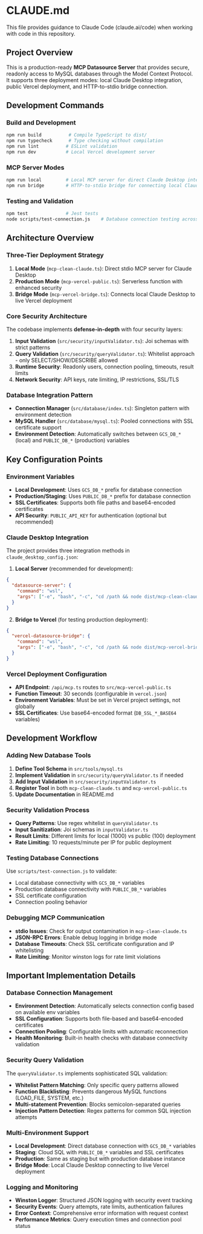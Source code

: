 # CLAUDE.md

This file provides guidance to Claude Code (claude.ai/code) when working with code in this repository.

## Project Overview

This is a production-ready **MCP Datasource Server** that provides secure, readonly access to MySQL databases through the Model Context Protocol. It supports three deployment modes: local Claude Desktop integration, public Vercel deployment, and HTTP-to-stdio bridge connection.

## Development Commands

### Build and Development
```bash
npm run build          # Compile TypeScript to dist/
npm run typecheck      # Type checking without compilation
npm run lint          # ESLint validation
npm run dev           # Local Vercel development server
```

### MCP Server Modes
```bash
npm run local         # Local MCP server for direct Claude Desktop integration
npm run bridge        # HTTP-to-stdio bridge for connecting local Claude to Vercel deployment
```

### Testing and Validation
```bash
npm test              # Jest tests
node scripts/test-connection.js    # Database connection testing across environments
```

## Architecture Overview

### Three-Tier Deployment Strategy
1. **Local Mode** (`mcp-clean-claude.ts`): Direct stdio MCP server for Claude Desktop
2. **Production Mode** (`mcp-vercel-public.ts`): Serverless function with enhanced security 
3. **Bridge Mode** (`mcp-vercel-bridge.ts`): Connects local Claude Desktop to live Vercel deployment

### Core Security Architecture
The codebase implements **defense-in-depth** with four security layers:

1. **Input Validation** (`src/security/inputValidator.ts`): Joi schemas with strict patterns
2. **Query Validation** (`src/security/queryValidator.ts`): Whitelist approach - only SELECT/SHOW/DESCRIBE allowed
3. **Runtime Security**: Readonly users, connection pooling, timeouts, result limits
4. **Network Security**: API keys, rate limiting, IP restrictions, SSL/TLS

### Database Integration Pattern
- **Connection Manager** (`src/database/index.ts`): Singleton pattern with environment detection
- **MySQL Handler** (`src/database/mysql.ts`): Pooled connections with SSL certificate support
- **Environment Detection**: Automatically switches between `GCS_DB_*` (local) and `PUBLIC_DB_*` (production) variables

## Key Configuration Points

### Environment Variables
- **Local Development**: Uses `GCS_DB_*` prefix for database connection
- **Production/Staging**: Uses `PUBLIC_DB_*` prefix for database connection
- **SSL Certificates**: Supports both file paths and base64-encoded certificates
- **API Security**: `PUBLIC_API_KEY` for authentication (optional but recommended)

### Claude Desktop Integration
The project provides three integration methods in `claude_desktop_config.json`:

1. **Local Server** (recommended for development):
```json
{
  "datasource-server": {
    "command": "wsl",
    "args": ["-e", "bash", "-c", "cd /path && node dist/mcp-clean-claude.js"]
  }
}
```

2. **Bridge to Vercel** (for testing production deployment):
```json
{
  "vercel-datasource-bridge": {
    "command": "wsl", 
    "args": ["-e", "bash", "-c", "cd /path && node dist/mcp-vercel-bridge.js"]
  }
}
```

### Vercel Deployment Configuration
- **API Endpoint**: `/api/mcp.ts` routes to `src/mcp-vercel-public.ts`
- **Function Timeout**: 30 seconds (configurable in `vercel.json`)
- **Environment Variables**: Must be set in Vercel project settings, not globally
- **SSL Certificates**: Use base64-encoded format (`DB_SSL_*_BASE64` variables)

## Development Workflow

### Adding New Database Tools
1. **Define Tool Schema** in `src/tools/mysql.ts`
2. **Implement Validation** in `src/security/queryValidator.ts` if needed
3. **Add Input Validation** in `src/security/inputValidator.ts`
4. **Register Tool** in both `mcp-clean-claude.ts` and `mcp-vercel-public.ts`
5. **Update Documentation** in README.md

### Security Validation Process
- **Query Patterns**: Use regex whitelist in `queryValidator.ts`
- **Input Sanitization**: Joi schemas in `inputValidator.ts` 
- **Result Limits**: Different limits for local (1000) vs public (100) deployment
- **Rate Limiting**: 10 requests/minute per IP for public deployment

### Testing Database Connections
Use `scripts/test-connection.js` to validate:
- Local database connectivity with `GCS_DB_*` variables
- Production database connectivity with `PUBLIC_DB_*` variables  
- SSL certificate configuration
- Connection pooling behavior

### Debugging MCP Communication
- **stdio Issues**: Check for output contamination in `mcp-clean-claude.ts`
- **JSON-RPC Errors**: Enable debug logging in bridge mode
- **Database Timeouts**: Check SSL certificate configuration and IP whitelisting
- **Rate Limiting**: Monitor winston logs for rate limit violations

## Important Implementation Details

### Database Connection Management
- **Environment Detection**: Automatically selects connection config based on available env variables
- **SSL Configuration**: Supports both file-based and base64-encoded certificates
- **Connection Pooling**: Configurable limits with automatic reconnection
- **Health Monitoring**: Built-in health checks with database connectivity validation

### Security Query Validation
The `queryValidator.ts` implements sophisticated SQL validation:
- **Whitelist Pattern Matching**: Only specific query patterns allowed
- **Function Blacklisting**: Prevents dangerous MySQL functions (LOAD_FILE, SYSTEM, etc.)
- **Multi-statement Prevention**: Blocks semicolon-separated queries
- **Injection Pattern Detection**: Regex patterns for common SQL injection attempts

### Multi-Environment Support
- **Local Development**: Direct database connection with `GCS_DB_*` variables
- **Staging**: Cloud SQL with `PUBLIC_DB_*` variables and SSL certificates
- **Production**: Same as staging but with production database instance
- **Bridge Mode**: Local Claude Desktop connecting to live Vercel deployment

### Logging and Monitoring
- **Winston Logger**: Structured JSON logging with security event tracking
- **Security Events**: Query attempts, rate limits, authentication failures
- **Error Context**: Comprehensive error information with request context
- **Performance Metrics**: Query execution times and connection pool status